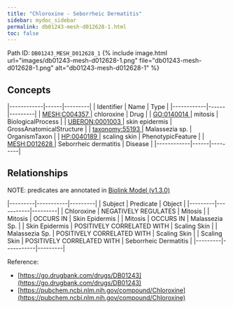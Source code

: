 ```yaml
---
title: "Chloroxine - Seborrheic Dermatitis"
sidebar: mydoc_sidebar
permalink: db01243-mesh-d012628-1.html
toc: false 
---
```



Path ID: `DB01243_MESH_D012628_1`
{% include image.html url="images/db01243-mesh-d012628-1.png" file="db01243-mesh-d012628-1.png" alt="db01243-mesh-d012628-1" %}

## Concepts

|------------|------|---------|
| Identifier | Name | Type    |
|------------|------|---------|
| <a href="https://identifiers.org/MESH:C004357">MESH:C004357 </a> | chloroxine | Drug |
| <a href="https://identifiers.org/GO:0140014">GO:0140014 </a> | mitosis | BiologicalProcess |
| <a href="https://identifiers.org/UBERON:0001003">UBERON:0001003 </a> | skin epidermis | GrossAnatomicalStructure |
| <a href="https://identifiers.org/taxonomy:55193">taxonomy:55193 </a> | Malassezia sp. | OrganismTaxon |
| <a href="https://identifiers.org/HP:0040189">HP:0040189 </a> | scaling skin | PhenotypicFeature |
| <a href="https://identifiers.org/MESH:D012628">MESH:D012628 </a> | Seborrheic dermatitis | Disease |
|------------|------|---------|

## Relationships


NOTE: predicates are annotated in <a href="https://github.com/biolink/biolink-model/releases/tag/v1.3.0">Biolink Model (v1.3.0)</a>

|---------|-----------|---------|
| Subject | Predicate | Object  |
|---------|-----------|---------|
| Chloroxine | NEGATIVELY REGULATES | Mitosis |
| Mitosis | OCCURS IN | Skin Epidermis |
| Mitosis | OCCURS IN | Malassezia Sp. |
| Skin Epidermis | POSITIVELY CORRELATED WITH | Scaling Skin |
| Malassezia Sp. | POSITIVELY CORRELATED WITH | Scaling Skin |
| Scaling Skin | POSITIVELY CORRELATED WITH | Seborrheic Dermatitis |
|---------|-----------|---------|

Reference: 
  - [https://go.drugbank.com/drugs/DB01243](https://go.drugbank.com/drugs/DB01243)
  - [https://pubchem.ncbi.nlm.nih.gov/compound/Chloroxine](https://pubchem.ncbi.nlm.nih.gov/compound/Chloroxine)
